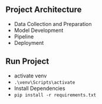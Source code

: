 ## Project Architecture

- Data Collection and Preparation
- Model Development
- Pipeline
- Deployment

## Run Project

- activate venv
- `.\venv\Scripts\activate`
- Install Dependencies
- `pip install -r requirements.txt`
